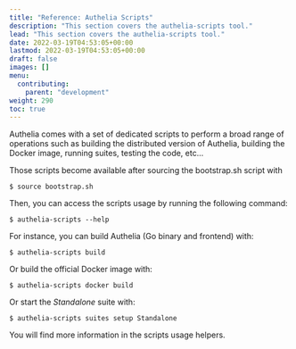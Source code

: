 ```yaml
---
title: "Reference: Authelia Scripts"
description: "This section covers the authelia-scripts tool."
lead: "This section covers the authelia-scripts tool."
date: 2022-03-19T04:53:05+00:00
lastmod: 2022-03-19T04:53:05+00:00
draft: false
images: []
menu:
  contributing:
    parent: "development"
weight: 290
toc: true
---
```


Authelia comes with a set of dedicated scripts to perform a broad range of operations such as building the distributed
version of Authelia, building the Docker image, running suites, testing the code, etc...

Those scripts become available after sourcing the bootstrap.sh script with

```console
$ source bootstrap.sh
```

Then, you can access the scripts usage by running the following command:

```console
$ authelia-scripts --help
```

For instance, you can build Authelia (Go binary and frontend) with:

```console
$ authelia-scripts build
```

Or build the official Docker image with:

```console
$ authelia-scripts docker build
```

Or start the *Standalone* suite with:

```console
$ authelia-scripts suites setup Standalone
```

You will find more information in the scripts usage helpers.
